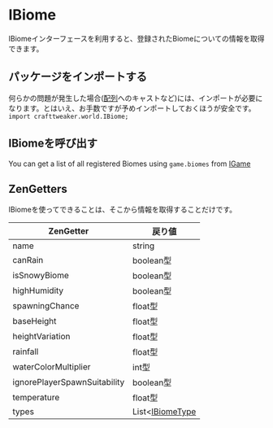 # IBiome

IBiomeインターフェースを利用すると、登録されたBiomeについての情報を取得できます。

## パッケージをインポートする

何らかの問題が発生した場合([配列](/AdvancedFunctions/Arrays_and_Loops/)へのキャストなど)には、インポートが必要になります。とはいえ、お手数ですが予めインポートしておくほうが安全です。  
`import crafttweaker.world.IBiome;`

## IBiomeを呼び出す

You can get a list of all registered Biomes using `game.biomes` from [IGame](/Vanilla/Game/IGame/)

## ZenGetters

IBiomeを使ってできることは、そこから情報を取得することだけです。

| ZenGetter                    | 戻り値                                            |
| ---------------------------- | ---------------------------------------------- |
| name                         | string                                         |
| canRain                      | boolean型                                       |
| isSnowyBiome                 | boolean型                                       |
| highHumidity                 | boolean型                                       |
| spawningChance               | float型                                         |
| baseHeight                   | float型                                         |
| heightVariation              | float型                                         |
| rainfall                     | float型                                         |
| waterColorMultiplier         | int型                                           |
| ignorePlayerSpawnSuitability | boolean型                                       |
| temperature                  | float型                                         |
| types                        | List<[IBiomeType](/Vanilla/Biomes/IBiomeType/) |